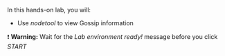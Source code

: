 In this hands-on lab, you will:

- Use *nodetool* to view Gossip information

❗ <strong>Warning:</strong> Wait for the *Lab environment ready!* message before you click *START*